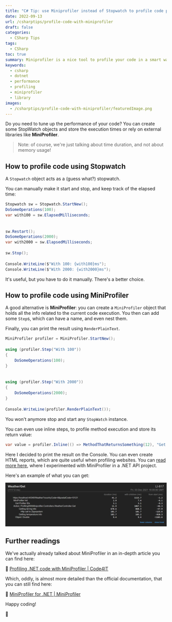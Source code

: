 ```yaml
---
title: "C# Tip: use Miniprofiler instead of Stopwatch to profile code performance"
date: 2022-09-13
url: /csharptips/profile-code-with-miniprofiler
draft: false
categories:
  - CSharp Tips
tags:
  - CSharp
toc: true
summary: Miniprofiler is a nice tool to profile your code in a smart way.
keywords:
  - csharp
  - dotnet
  - performance
  - profiling
  - miniprofiler
  - library
images:
  - /csharptips/profile-code-with-miniprofiler/featuredImage.png
---
```


Do you need to tune up the performance of your code? You can create some StopWatch objects and store the execution times or rely on external libraries like **MiniProfiler**.

> Note: of course, we're just talking about time duration, and not about memory usage!

## How to profile code using Stopwatch

A `Stopwatch` object acts as a (guess what?) stopwatch.

You can manually make it start and stop, and keep track of the elapsed time:

```cs
Stopwatch sw = Stopwatch.StartNew();
DoSomeOperations(100);
var with100 = sw.ElapsedMilliseconds;


sw.Restart();
DoSomeOperations(2000);
var with2000 = sw.ElapsedMilliseconds;

sw.Stop();

Console.WriteLine($"With 100: {with100}ms");
Console.WriteLine($"With 2000: {with2000}ms");
```

It's useful, but you have to do it manually. There's a better choice.

## How to profile code using MiniProfiler

A good alternative is **MiniProfiler**: you can create a `MiniProfiler` object that holds all the info related to the current code execution. You then can add some `Step`s, which can have a name, and even nest them.

Finally, you can print the result using `RenderPlainText`.

```cs
MiniProfiler profiler = MiniProfiler.StartNew();

using (profiler.Step("With 100"))
{
    DoSomeOperations(100);
}


using (profiler.Step("With 2000"))
{
    DoSomeOperations(2000);
}

Console.WriteLine(profiler.RenderPlainText());
```

You won't anymore stop and start any `StopWatch` instance.

You can even use inline steps, to profile method execution and store its return value:

```cs
var value = profiler.Inline(() => MethodThatReturnsSomething(12), "Get something");
```

Here I decided to print the result on the Console. You can even create HTML reports, which are quite useful when profiling websites. You can [read more here](https://www.code4it.dev/blog/miniprofiler), where I experimented with MiniProfiler in a .NET API project.

Here's an example of what you can get:

![MiniProfiler API report](./profiling-example.png)

## Further readings

We've actually already talked about MiniProfiler in an in-depth article you can find here:

🔗 [Profiling .NET code with MiniProfiler | Code4IT](https://www.code4it.dev/blog/miniprofiler)

Which, oddly, is almost more detailed than the official documentation, that you can still find here:

🔗 [MiniProfiler for .NET | MiniProfiler](https://miniprofiler.com/dotnet/ConsoleDotNetCore)

Happy coding!

🐧
